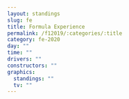 ```yaml
---
layout: standings
slug: fe
title: Formula Experience
permalink: /f12019/:categories/:title
category: fe-2020
day: ""
time: ""
drivers: ""
constructors: ""
graphics:
  standings: ""
  tv: ""
---
```

